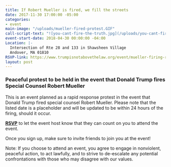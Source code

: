 ```yaml
---
title: If Robert Mueller is fired, we fill the streets
date: 2017-11-30 17:00:00 -05:00
categories:
- event
main-image: "/uploads/mueller-fired-protest.GIF"
call-script-text: "![you-cant-fire-the-truth.jpg](/uploads/you-cant-fire-the-truth.jpg)"
event-start-date: 2018-04-30 00:00:00 -04:00
Location: |-
  Intersection of Rte 28 and 133 in Shawsheen Village
  Andover, MA 01810
RSVP-link: https://www.trumpisnotabovethelaw.org/event/mueller-firing-rapid-response/18877/signup/?source&s
layout: post
---
```


### Peaceful protest to be held in the event that Donald Trump fires Special Counsel Robert Mueller

This is an event planned as a rapid response protest in the event that Donald Trump fired special counsel Robert Mueller. Please note that the listed date is a placeholder and will be updated to be within 24 hours of the firing, should it occur. 

[**RSVP**](http://bit.ly/2BuSzsW) to let the event host know that they can count on you to attend the event. 

Once you sign up, make sure to invite friends to join you at the event!

Note: If you choose to attend an event, you agree to engage in nonviolent, peaceful action, to act lawfully, and to strive to de-escalate any potential confrontations with those who may disagree with our values.